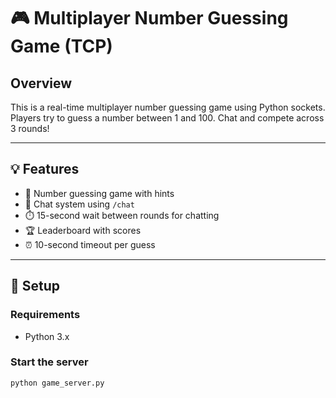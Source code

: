 # 🎮 Multiplayer Number Guessing Game (TCP)

## Overview
This is a real-time multiplayer number guessing game using Python sockets. Players try to guess a number between 1 and 100. Chat and compete across 3 rounds!

---

## 💡 Features

- 🎯 Number guessing game with hints
- 💬 Chat system using `/chat`
- ⏱️ 15-second wait between rounds for chatting
- 🏆 Leaderboard with scores
- ⏰ 10-second timeout per guess

---

## 🔧 Setup

### Requirements
- Python 3.x

### Start the server
```bash
python game_server.py
